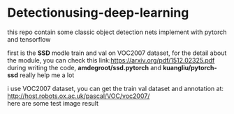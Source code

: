 # Detectionusing-deep-learning
this repo contain some classic object detection nets implement with pytorch and tensorflow

first is the **SSD** modle train and val on VOC2007 dataset, for the detail about the module, you can check this link:https://arxiv.org/pdf/1512.02325.pdf  
during writing the code, **amdegroot/ssd.pytorch** and **kuangliu/pytorch-ssd** really help me a lot

i use VOC2007 dataset, you can get the train val dataset and annotation at:
http://host.robots.ox.ac.uk/pascal/VOC/voc2007/  
here are some test image result 

